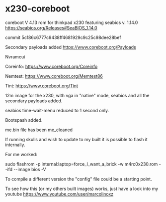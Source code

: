 # x230-coreboot

coreboot V 4.13 rom for thinkpad x230 featuring seabios v. 1.14.0 https://seabios.org/Releases#SeaBIOS_1.14.0

commit 5c186c6777c9438ff4681929c9c25c98dee28bef

Secondary payloads added https://www.coreboot.org/Payloads

Nvramcui

Coreinfo: https://www.coreboot.org/Coreinfo

Nemtest: https://www.coreboot.org/Memtest86

Tint: https://www.coreboot.org/Tint

12m image for the x230, with vga in "native" mode, seabios and all the secondary payloads added.

seabios time-wait-menu reduced to 1 second only.

Bootspash added.

me.bin file has been me_cleaned

If running skulls and wish to update to my built it is possible to flash it internally. 

For me worked:

sudo flashrom -p internal:laptop=force_I_want_a_brick -w m4rc0x230.rom --ifd --image bios -V

To compile a different version the "config" file could be a starting point.

To see how this (or my others built images) works, just have a look into my youtube https://www.youtube.com/user/marcolinoxz
